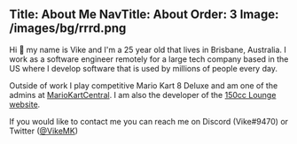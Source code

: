 ﻿Title: About Me
NavTitle: About
Order: 3
Image: /images/bg/rrrd.png
---
Hi 👋 my name is Vike and I'm a 25 year old that lives in Brisbane, Australia.
I work as a software engineer remotely for a large tech company based in the US where I develop software that is used by millions of people every day.

Outside of work I play competitive Mario Kart 8 Deluxe and am one of the admins at [MarioKartCentral](https://mkc.gg/).
I am also the developer of the [150cc Lounge website](https://www.mk8dx-lounge.com).

If you would like to contact me you can reach me on Discord (Vike#9470) or Twitter ([@VikeMK](https://twitter.com/VikeMK))